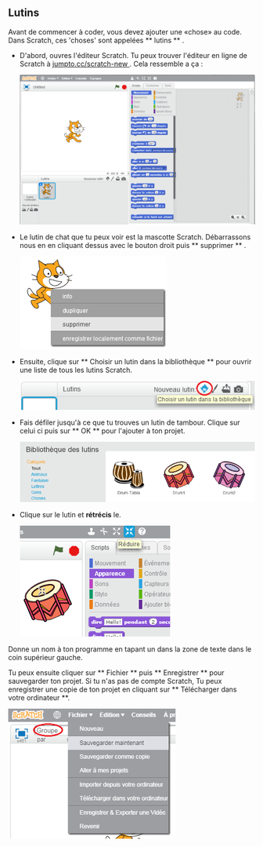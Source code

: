 ## Lutins

Avant de commencer à coder, vous devez ajouter une «chose» au code. Dans Scratch, ces 'choses' sont appelées ** lutins ** .

+ D'abord, ouvres l'éditeur Scratch. Tu peux trouver l'éditeur en ligne de Scratch à <a href="http://jumpto.cc/scratch-new" target="_blank"> jumpto.cc/scratch-new </a> . Cela ressemble a ça :
    
    ![capture d'écran](images/band-scratch.png)

+ Le lutin de chat que tu peux voir est la mascotte Scratch. Débarrassons nous en en cliquant dessus avec le bouton droit puis ** supprimer ** .
    
    ![capture d'écran](images/band-delete.png)

+ Ensuite, clique sur ** Choisir un lutin dans la bibliothèque ** pour ouvrir une liste de tous les lutins Scratch.
    
    ![capture d'écran](images/band-sprite-library.png)

+ Fais défiler jusqu'à ce que tu trouves un lutin de tambour. Clique sur celui ci puis sur ** OK ** pour l'ajouter à ton projet.
    
    ![Captures d'écran](images/band-sprite-drum.png)

+ Clique sur le lutin et **rétrécis** le.
    
    ![Captures d'écran](images/band-shrink.png)

Donne un nom à ton programme en tapant un dans la zone de texte dans le coin supérieur gauche.

Tu peux ensuite cliquer sur ** Fichier ** puis ** Enregistrer ** pour sauvegarder ton projet. Si tu n'as pas de compte Scratch, Tu peux enregistrer une copie de ton projet en cliquant sur ** Télécharger dans votre ordinateur **.

![Captures d'écran](images/band-save.png)